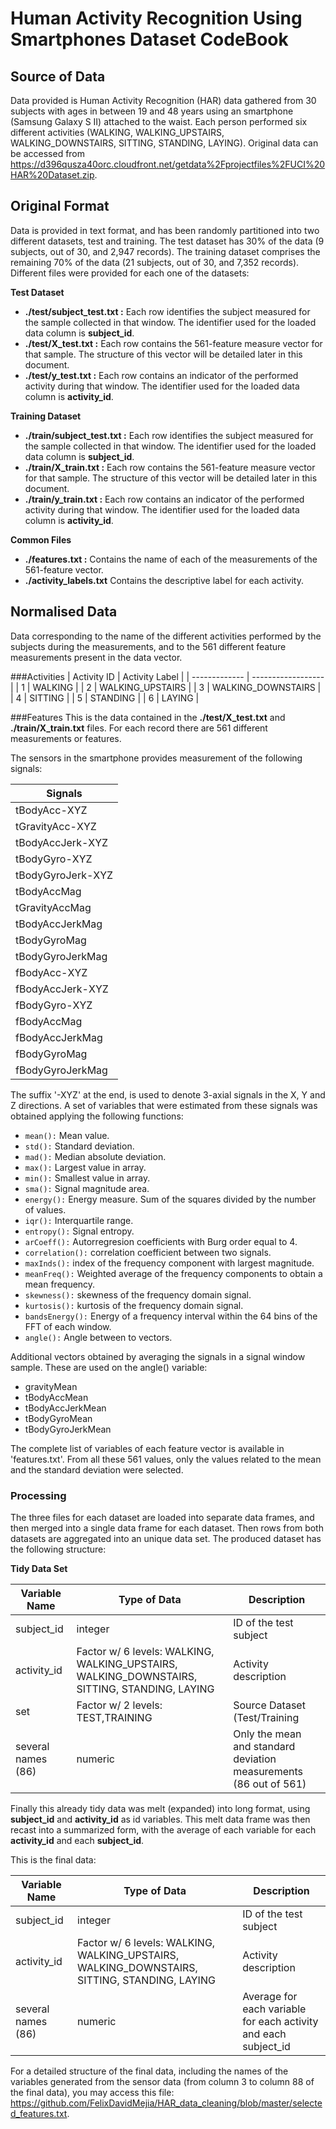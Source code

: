# Human Activity Recognition Using Smartphones Dataset CodeBook

## Source of Data
Data provided is Human Activity Recognition (HAR) data gathered from 30 subjects with ages in between 19 and 48 years using an smartphone (Samsung Galaxy S II) attached to the waist. Each person performed six different activities (WALKING, WALKING_UPSTAIRS, WALKING_DOWNSTAIRS, SITTING, STANDING, LAYING).
Original data can be accessed from https://d396qusza40orc.cloudfront.net/getdata%2Fprojectfiles%2FUCI%20HAR%20Dataset.zip.

## Original Format
Data is provided in text format, and has been randomly partitioned into two different datasets, test and training. The test dataset has 30% of the data (9 subjects, out of 30, and 2,947 records). The training dataset comprises the remaining 70% of the data (21 subjects, out of 30, and 7,352 records). Different files were provided for each one of the datasets:

**Test Dataset**
* **./test/subject_test.txt :** Each row identifies the subject measured for the sample collected in that window. The identifier used for the loaded data column is **subject_id**.
* **./test/X_test.txt :** Each row contains the 561-feature measure vector for that sample. The structure of this vector will be detailed later in this document.
* **./test/y_test.txt :** Each row contains an indicator of the performed activity during that window. The identifier used for the loaded data column is **activity_id**.

**Training Dataset**
* **./train/subject_test.txt :** Each row identifies the subject measured for the sample collected in that window. The identifier used for the loaded data column is **subject_id**.
* **./train/X_train.txt :** Each row contains the 561-feature measure vector for that sample. The structure of this vector will be detailed later in this document.
* **./train/y_train.txt :** Each row contains an indicator of the performed activity during that window. The identifier used for the loaded data column is **activity_id**.

**Common Files**
* **./features.txt :** Contains the name of each of the measurements of the 561-feature vector.
* **./activity_labels.txt** Contains the descriptive label for each activity.

## Normalised Data
Data corresponding to the name of the different activities performed by the subjects during the measurements, and to the 561 different feature measurements present in the data vector.

###Activities
| Activity ID   | Activity Label     |
| ------------- | ------------------ |
| 1             | WALKING            |
| 2             | WALKING_UPSTAIRS   |
| 3             | WALKING_DOWNSTAIRS |
| 4             | SITTING            |
| 5             | STANDING           |
| 6             | LAYING             |

###Features
This is the data contained in the **./test/X_test.txt** and **./train/X_train.txt** files. For each record there are 561 different measurements or features.

The sensors in the smartphone provides measurement of the following signals:

| Signals            |
| ------------------ |
| tBodyAcc-XYZ       |
| tGravityAcc-XYZ    |
| tBodyAccJerk-XYZ   |
| tBodyGyro-XYZ      |
| tBodyGyroJerk-XYZ  |
| tBodyAccMag        |
| tGravityAccMag     |
| tBodyAccJerkMag    |
| tBodyGyroMag       |
| tBodyGyroJerkMag   |
| fBodyAcc-XYZ       |
| fBodyAccJerk-XYZ   |
| fBodyGyro-XYZ      |
| fBodyAccMag        |
| fBodyAccJerkMag    |
| fBodyGyroMag       |
| fBodyGyroJerkMag   |

The suffix '-XYZ' at the end, is used to denote 3-axial signals in the X, Y and Z directions. A set of variables that were estimated from these signals was obtained applying the following functions:

* `mean():` Mean value.
* `std():` Standard deviation.
* `mad():` Median absolute deviation.
* `max():` Largest value in array.
* `min():` Smallest value in array.
* `sma():` Signal magnitude area.
* `energy():` Energy measure. Sum of the squares divided by the number of values.
* `iqr():` Interquartile range.
* `entropy():` Signal entropy.
* `arCoeff():` Autorregresion coefficients with Burg order equal to 4.
* `correlation():` correlation coefficient between two signals.
* `maxInds():` index of the frequency component with largest magnitude.
* `meanFreq():` Weighted average of the frequency components to obtain a mean frequency.
* `skewness():` skewness of the frequency domain signal.
* `kurtosis():` kurtosis of the frequency domain signal.
* `bandsEnergy():` Energy of a frequency interval within the 64 bins of the FFT of each window.
* `angle():` Angle between to vectors.

Additional vectors obtained by averaging the signals in a signal window sample. These are used on the angle() variable:

* gravityMean
* tBodyAccMean
* tBodyAccJerkMean
* tBodyGyroMean
* tBodyGyroJerkMean

The complete list of variables of each feature vector is available in 'features.txt'. From all these 561 values, only the values related to the mean and the standard deviation were selected.

### Processing
The three files for each dataset are loaded into separate data frames, and then merged into a single data frame for each dataset. Then rows from both datasets are aggregated into an unique data set. The produced dataset has the following structure:

**Tidy Data Set**

| Variable Name      | Type of Data                                                                                 | Description                   |
| ------------------ | -------------------------------------------------------------------------------------------- | ----------------------------- |
| subject_id         | integer                                                                                      | ID of the test subject        |
| activity_id        | Factor w/ 6 levels: WALKING, WALKING_UPSTAIRS, WALKING_DOWNSTAIRS, SITTING, STANDING, LAYING | Activity description          |
| set                | Factor w/ 2 levels: TEST,TRAINING                                                            | Source Dataset (Test/Training |
| several names (86) | numeric                                                                                      | Only the mean and standard deviation measurements (86 out of 561) |

Finally this already tidy data was melt (expanded) into long format, using **subject_id** and **activity_id** as id variables. This melt data frame was then recast into a summarized form, with the average of each variable for each **activity_id** and each **subject_id**.

This is the final data:

| Variable Name      | Type of Data                                                                                 | Description                   |
| ------------------ | -------------------------------------------------------------------------------------------- | ----------------------------- |
| subject_id         | integer                                                                                      | ID of the test subject        |
| activity_id        | Factor w/ 6 levels: WALKING, WALKING_UPSTAIRS, WALKING_DOWNSTAIRS, SITTING, STANDING, LAYING | Activity description          |
| several names (86) | numeric                                                                                      | Average for each variable for each activity and each subject_id |

For a detailed structure of the final data, including the names of the variables generated from the sensor data (from column 3 to column 88 of the final data), you may access this file: https://github.com/FelixDavidMejia/HAR_data_cleaning/blob/master/selected_features.txt.



